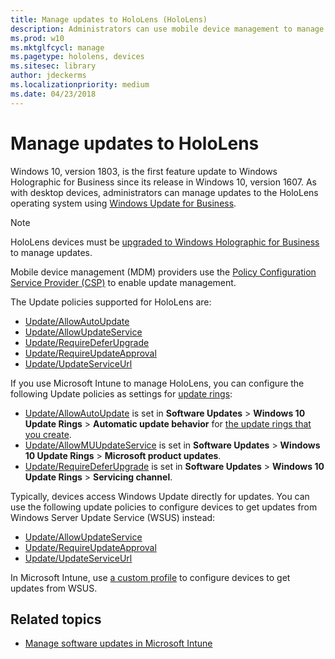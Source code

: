 ```yaml
---
title: Manage updates to HoloLens (HoloLens)
description: Administrators can use mobile device management to manage updates to HoloLens devices.
ms.prod: w10
ms.mktglfcycl: manage
ms.pagetype: hololens, devices
ms.sitesec: library
author: jdeckerms
ms.localizationpriority: medium
ms.date: 04/23/2018
---
```


# Manage updates to HoloLens

Windows 10, version 1803, is the first feature update to Windows Holographic for Business since its release in Windows 10, version 1607. As with desktop devices, administrators can manage updates to the HoloLens operating system using [Windows Update for Business](https://docs.microsoft.com/windows/deployment/update/waas-manage-updates-wufb).

>[!NOTE]
>HoloLens devices must be [upgraded to Windows Holographic for Business](hololens-upgrade-enterprise.md) to manage updates.


Mobile device management (MDM) providers use the [Policy Configuration Service Provider (CSP)](https://docs.microsoft.com/windows/client-management/mdm/policy-configuration-service-provider) to enable update management. 

The Update policies supported for HoloLens are:

- [Update/AllowAutoUpdate](https://docs.microsoft.com/windows/client-management/mdm/policy-csp-update#update-allowautoupdate) 
- [Update/AllowUpdateService](https://docs.microsoft.com/windows/client-management/mdm/policy-csp-update#update-allowupdateservice)  
- [Update/RequireDeferUpgrade](https://docs.microsoft.com/windows/client-management/mdm/policy-csp-update#update-requiredeferupgrade) 
- [Update/RequireUpdateApproval](https://docs.microsoft.com/windows/client-management/mdm/policy-csp-update#update-requireupdateapproval)
- [Update/UpdateServiceUrl](https://docs.microsoft.com/windows/client-management/mdm/policy-csp-update#update-updateserviceurl) 

If you use Microsoft Intune to manage HoloLens, you can configure the following Update policies as settings for [update rings](https://docs.microsoft.com/intune/windows-update-for-business-configure):

- [Update/AllowAutoUpdate](https://docs.microsoft.com/windows/client-management/mdm/policy-csp-update#update-allowautoupdate) is set in **Software Updates** > **Windows 10 Update Rings** > **Automatic update behavior** for [the update rings that you create](https://docs.microsoft.com/intune/windows-update-for-business-configure).
- [Update/AllowMUUpdateService](https://docs.microsoft.com/windows/client-management/mdm/policy-csp-update#update-allowmuupdateservice) is set in **Software Updates** > **Windows 10 Update Rings** > **Microsoft product updates**.
- [Update/RequireDeferUpgrade](https://docs.microsoft.com/windows/client-management/mdm/policy-csp-update#update-requiredeferupgrade) is set in **Software Updates** > **Windows 10 Update Rings** > **Servicing channel**.

Typically, devices access Windows Update directly for updates. You can use the following update policies to configure devices to get updates from Windows Server Update Service (WSUS) instead:

- [Update/AllowUpdateService](https://docs.microsoft.com/windows/client-management/mdm/policy-csp-update#update-allowupdateservice) 
- [Update/RequireUpdateApproval](https://docs.microsoft.com/windows/client-management/mdm/policy-csp-update#update-requireupdateapproval) 
- [Update/UpdateServiceUrl](https://docs.microsoft.com/windows/client-management/mdm/policy-csp-update#update-updateserviceurl) 

In Microsoft Intune, use [a custom profile](https://docs.microsoft.com/intune/custom-settings-windows-holographic) to configure devices to get updates from WSUS. 





## Related topics

- [Manage software updates in Microsoft Intune](https://docs.microsoft.com/intune/windows-update-for-business-configure)